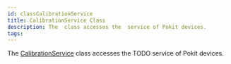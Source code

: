 ```yaml
---
id: classCalibrationService
title: CalibrationService Class
description: The  class accesses the  service of Pokit devices.
tags:
---
```

The <a href="classCalibrationService">CalibrationService</a> class accesses the TODO service of Pokit devices.
